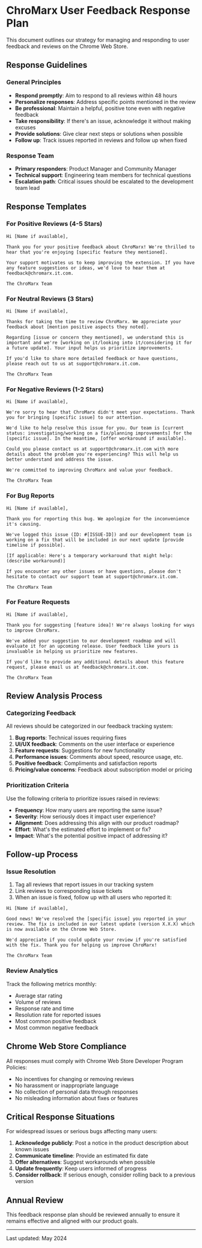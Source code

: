 
# ChroMarx User Feedback Response Plan

This document outlines our strategy for managing and responding to user feedback and reviews on the Chrome Web Store.

## Response Guidelines

### General Principles

- **Respond promptly**: Aim to respond to all reviews within 48 hours
- **Personalize responses**: Address specific points mentioned in the review
- **Be professional**: Maintain a helpful, positive tone even with negative feedback
- **Take responsibility**: If there's an issue, acknowledge it without making excuses
- **Provide solutions**: Give clear next steps or solutions when possible
- **Follow up**: Track issues reported in reviews and follow up when fixed

### Response Team

- **Primary responders**: Product Manager and Community Manager
- **Technical support**: Engineering team members for technical questions
- **Escalation path**: Critical issues should be escalated to the development team lead

## Response Templates

### For Positive Reviews (4-5 Stars)

```
Hi [Name if available],

Thank you for your positive feedback about ChroMarx! We're thrilled to hear that you're enjoying [specific feature they mentioned].

Your support motivates us to keep improving the extension. If you have any feature suggestions or ideas, we'd love to hear them at feedback@chromarx.it.com.

The ChroMarx Team
```

### For Neutral Reviews (3 Stars)

```
Hi [Name if available],

Thanks for taking the time to review ChroMarx. We appreciate your feedback about [mention positive aspects they noted].

Regarding [issue or concern they mentioned], we understand this is important and we're [working on it/looking into it/considering it for a future update]. Your input helps us prioritize improvements.

If you'd like to share more detailed feedback or have questions, please reach out to us at support@chromarx.it.com.

The ChroMarx Team
```

### For Negative Reviews (1-2 Stars)

```
Hi [Name if available],

We're sorry to hear that ChroMarx didn't meet your expectations. Thank you for bringing [specific issue] to our attention.

We'd like to help resolve this issue for you. Our team is [current status: investigating/working on a fix/planning improvements] for the [specific issue]. In the meantime, [offer workaround if available].

Could you please contact us at support@chromarx.it.com with more details about the problem you're experiencing? This will help us better understand and address the issue.

We're committed to improving ChroMarx and value your feedback.

The ChroMarx Team
```

### For Bug Reports

```
Hi [Name if available],

Thank you for reporting this bug. We apologize for the inconvenience it's causing.

We've logged this issue (ID: #[ISSUE-ID]) and our development team is working on a fix that will be included in our next update [provide timeline if possible].

[If applicable: Here's a temporary workaround that might help: (describe workaround)]

If you encounter any other issues or have questions, please don't hesitate to contact our support team at support@chromarx.it.com.

The ChroMarx Team
```

### For Feature Requests

```
Hi [Name if available],

Thank you for suggesting [feature idea]! We're always looking for ways to improve ChroMarx.

We've added your suggestion to our development roadmap and will evaluate it for an upcoming release. User feedback like yours is invaluable in helping us prioritize new features.

If you'd like to provide any additional details about this feature request, please email us at feedback@chromarx.it.com.

The ChroMarx Team
```

## Review Analysis Process

### Categorizing Feedback

All reviews should be categorized in our feedback tracking system:

1. **Bug reports**: Technical issues requiring fixes
2. **UI/UX feedback**: Comments on the user interface or experience
3. **Feature requests**: Suggestions for new functionality
4. **Performance issues**: Comments about speed, resource usage, etc.
5. **Positive feedback**: Compliments and satisfaction reports
6. **Pricing/value concerns**: Feedback about subscription model or pricing

### Prioritization Criteria

Use the following criteria to prioritize issues raised in reviews:

- **Frequency**: How many users are reporting the same issue?
- **Severity**: How seriously does it impact user experience?
- **Alignment**: Does addressing this align with our product roadmap?
- **Effort**: What's the estimated effort to implement or fix?
- **Impact**: What's the potential positive impact of addressing it?

## Follow-up Process

### Issue Resolution

1. Tag all reviews that report issues in our tracking system
2. Link reviews to corresponding issue tickets
3. When an issue is fixed, follow up with all users who reported it:

```
Hi [Name if available],

Good news! We've resolved the [specific issue] you reported in your review. The fix is included in our latest update (version X.X.X) which is now available on the Chrome Web Store.

We'd appreciate if you could update your review if you're satisfied with the fix. Thank you for helping us improve ChroMarx!

The ChroMarx Team
```

### Review Analytics

Track the following metrics monthly:

- Average star rating
- Volume of reviews
- Response rate and time
- Resolution rate for reported issues
- Most common positive feedback
- Most common negative feedback

## Chrome Web Store Compliance

All responses must comply with Chrome Web Store Developer Program Policies:

- No incentives for changing or removing reviews
- No harassment or inappropriate language
- No collection of personal data through responses
- No misleading information about fixes or features

## Critical Response Situations

For widespread issues or serious bugs affecting many users:

1. **Acknowledge publicly**: Post a notice in the product description about known issues
2. **Communicate timeline**: Provide an estimated fix date
3. **Offer alternatives**: Suggest workarounds when possible
4. **Update frequently**: Keep users informed of progress
5. **Consider rollback**: If serious enough, consider rolling back to a previous version

## Annual Review

This feedback response plan should be reviewed annually to ensure it remains effective and aligned with our product goals.

---

Last updated: May 2024
